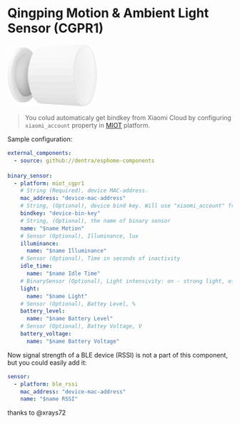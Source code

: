 # Qingping Motion & Ambient Light Sensor (CGPR1)

<img src="miot_cgpr1.png" alt="CGPR1" width="200"/>

> You colud automaticaly get bindkey from Xiaomi Cloud by configuring `xiaomi_account` property in [MIOT](../miot/) platform.

Sample configuration:
```yaml
external_components:
  - source: github://dentra/esphome-components

binary_sensor:
  - platform: miot_cgpr1
    # String (Required), device MAC-address.
    mac_address: "device-mac-address"
    # String, (Optional), device bind key. Will use "xiaomi_account" from "miot" if absent to automaticaly get the bindkey.
    bindkey: "device-bin-key"
    # String, (Optional), the name of binary sensor
    name: "$name Motion"
    # Sensor (Optional), Illuminance, lux
    illuminance:
      name: "$name Illuminance"
    # Sensor (Optional), Time in seconds of inactivity
    idle_time:
      name: "$name Idle Time"
    # BinarySensor (Optional), Light intensivity: on - strong light, off - weak light
    light:
      name: "$name Light"
    # Sensor (Optional), Battey Level, %
    battery_level:
      name: "$name Battery Level"
    # Sensor (Optional), Battey Voltage, V
    battery_voltage:
      name: "$name Battery Voltage"
```

Now signal strength of a BLE device (RSSI) is not a part of this component, but you could easily add it:
```yaml
sensor:
  - platform: ble_rssi
    mac_address: "device-mac-address"
    name: "$name RSSI"
```

thanks to @xrays72
